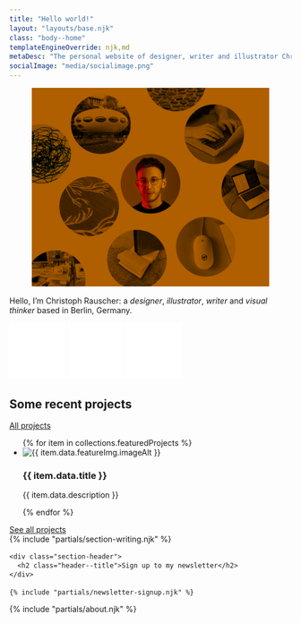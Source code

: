 ```yaml
---
title: "Hello world!"
layout: "layouts/base.njk"
class: "body--home"
templateEngineOverride: njk,md
metaDesc: "The personal website of designer, writer and illustrator Christoph Rauscher"
socialImage: "media/socialimage.png"
---
```


<section class="stage">
  <figure>
    <img src="media/keyvisual.jpg" alt="Keyvisual"/>
  </figure>
  <div class="introduction">
    <div><p>Hello, I’m Christoph Rauscher: a <em>designer</em>, <em>illustrator</em>, <em>writer</em> and <em>visual thinker</em> based in Berlin, Germany.</p>
    </div>
    <div class="social">
      <a rel="me" href="https://mastodon.social/@christowski" target="_blank"><img src="media/mastodon.svg" title="@christowski" alt="Mastodon Toots"></a>
      <a href="https://instagram.com/christowski" target="_blank"><img src="media/instagram.svg" title="Instagram: christowski" alt="Instagram Photos"></a>
      <a href="https://de.linkedin.com/in/rauscherchristoph" target="_blank"><img src="media/linkedin.svg" title="LinkedIn" alt="LinkedIn Profile"></a>
    </div>
</section>

<section class="section--large white">
  <div class="section-header">
    <h2 class="header--title">Some recent projects</h2>
    <div class="header--meta">
      <a class="link--more link--pill" href="/projects">All <span>projects</span></a>
    </div>
  </div>
  <ul class="layout-grid--trio project-grid"> 
    {% for item in collections.featuredProjects %}
    <li class="project-grid--tile">
      <img src="{{ item.data.featureImg.image }}" alt="{{ item.data.featureImg.imageAlt }}" />
      <h3>{{ item.data.title }}</h3>
      <p>{{ item.data.description }}</p>
    </li>
  {% endfor %}
  </ul>
  <a class="button-arrow" href="/projects">See all projects</a>
</section>

<section class="section--large writing dark">
  {% include "partials/section-writing.njk" %}
</section>

<section class="section--large accent">
  <div class="container--normal">

    <div class="section-header">
      <h2 class="header--title">Sign up to my newsletter</h2>
    </div>

    {% include "partials/newsletter-signup.njk" %}
  </div>
</section>

<section class="section--large white about container--wide">
  {% include "partials/about.njk" %}
</section>
